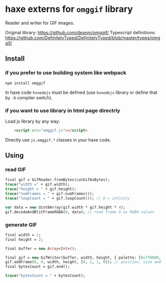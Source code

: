 # haxe externs for `omggif` library #

Reader and writer for GIF images.

Original library: https://github.com/deanm/omggif/
Typescript definitions: https://github.com/DefinitelyTyped/DefinitelyTyped/blob/master/types/omggif/


## Install

### if you prefer to use building system like webpack
```shell
npm install omggif
```
In haxe code `hxnodejs` must be defined (use `hxnodejs` library or define that by `-D` compiler switch).

### if you want to use library in html page directrly
Load js library by any way:
```html
    <script src="omggif.js"></script>
```
Directly use `js.omggif.*` classes in your haxe code.


## Using

### read GIF
```haxe
final gif = GifReader.fromBytes(catGifAsBytes);
trace("width =" + gif.width);
trace("height = " + gif.height);
trace("numFrames = " + gif.numFrames());
trace("loopCount = " + gif.loopCount()); // 0 = infinity

var data = new Uint8Array(gif.width * gif.height * 4);
gif.decodeAndBlitFrameRGBA(0, data); // read frame 0 as RGBA values
```

### generate GIF
```haxe
final width = 2;
final height = 2;

final buffer = new Array<Int>();

final gif = new GifWriter(buffer, width, height, { palette: [0xff0000, 0x0000ff] });
gif.addFrame(0, 0, width, height, [0, 1, 1, 0]); // position, size and pixel data (palette indexes)
final bytesCount = gif.end();

trace("bytesCount = " + bytesCount);
```
